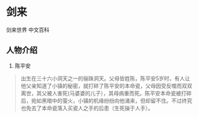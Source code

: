 # 剑来
剑来世界 中文百科


## 人物介绍

1. 陈平安
> 出生在三十六小洞天之一的骊珠洞天。父母皆姓陈，陈平安5岁时，有人让他父亲知道了小镇的秘密，就打碎了陈平安的本命瓷，父母因受反噬而双双离世，其父被人害死(马婆婆的儿子），其母病重而死。陈平安本命瓷被打碎后，宛如黑暗中的萤火，小镇的机缘纷纷向他涌来，但却留不住。不过终究也免去了本命瓷落入买瓷人之手的后患（生死操于人手）。

